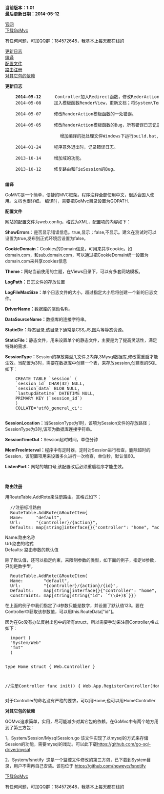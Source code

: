 
<p>
  <b>当前版本：1.01</b>
  <br/>
  <b>最后更新日期：2014-05-12</b>
</p>
<a href="http://www.668.cm/" target="_blank">官网</a><br/>
<a href="https://github.com/male110/GoMvc/archive/master.zip">下载GoMvc</a><br/>

<p>有任何问题，可加QQ群：184572648，我基本上每天都在线的</p>
<a href="#updatelog">更新日志</a><br/>
<a href="#build"> 编译</a><br />
<a href="#config">  配置文件</a><br />
<a href="#route">  路由注册</a><br />
<a href="#yilai">对其它包的依赖</a>
<p>
  <b>
    <a name="updatelog">更新日志</a>
  </b>
  <pre>
    <b>2014-05-12</b>　　  Controller加入Redirect函数，修改RederAction。
    2014-05-08　　　加入模板函数RenderView，更新文档；将System\TemplateFunc包跟System\ViewEngine合并成一个包。<br>
    2014-05-07　　　修改RanderAction模板函数的一处错误。<br>
    2014-05-05　　　修改RanderAction模板函数的Bug，所有错误日志记录堆栈信息，以便调试，处理错误。<br>
        　　　　　　　　增加编译的批处理文件Windows下运行build.bat,Linux下运行build.sh<br/>
    2014-01-24　　　程序意外退出时，记录错误日志。<br/>
    2013-10-14　　　增加域的功能。<br/>
    2013-10-12　　　修复路由和FieSession的Bug。
      </pre>
</p>
<p>
  <a name="build">
    <b>编译</b>
  </a>
  <div>
    GoMVC是一个简单，便捷的MVC框架。程序注释全部使用中文，很适合国人使用。文档也很详细。
    编译时，需要把GoMvc目录设置为GOPATH.
  </div>
</p>
<p>
  <b>
    <a name="config">配置文件</a>
  </b>
</p>
<div>
  <p>
    网站的配置文件为web.config，格式为XML，配置项的内容如下：
  </p>
  <p>
    <b>ShowErrors：</b>是否显示错误信息。true,显示；false,不显示。建义在测试时可以设置为true,发布到正式环境后设置为false。
  </p>
  <p>
    <b>CookieDomain：</b>Cookies的Domain信息，可用来共享cookie。如domain.com，和sub.domain.com，可以通过把CookieDomain统一设置为domain.com来共享cookies信息
  </p>
  <p>
    <b>Theme：</b>网站当前使用的主题，在Views目录下，可以有多套网站模板。
  </p>
  <p>
    <b>LogPath：</b>日志文件的存放位置
  </p>
  <p>
    <b>LogFileMaxSize：</b>单个日志文件的大小，超过指定大小后将创建一个新的日志文件。
  </p>
  <p>
    <b>DriverName：</b>数据库的驱动名称。
  </p>
  <p>
    <b>DataSourceName：</b>数据库的连接字符串。
  </p>
  <p>
    <b>StaticDir：</b>静态目录,该目录下通常是CSS,JS,图片等静态资源。
  </p>
  <p>
    <b>StaticFile：</b>静态文件，用来设置单个的静态文件，主要是为了提高灵活性，满足特殊的需求.
  </p>
  <p>
    <b>SessionType：</b>Session的存放类型,1,文件,2内存,3Mysql数据库,修改需重启才能生效。当配置为3时，需要在数据库中创建一个表，来存放session,创建表的SQL如下：<br />
  </p>
  <pre>
    CREATE TABLE `session` (
    `session_id` CHAR(32) NULL,
    `session_data` BLOB NULL,
    `lastupdatetime` DATETIME NULL,
    PRIMARY KEY (`session_id`)
    )
    COLLATE=&#39;utf8_general_ci&#39;;
  </pre>
  <p>
    <b>SessionLocation：</b>当SessionType为1时，该项为Session文件的存放路径；SessionType为3时,该项为数据库连接字符串。
  </p>
  <p>
    <b>SessionTimeOut：</b>Session超时时间，单位分钟
  </p>
  <p>
    <b>MemFreeInterval：</b>程序中有定时器，定时对Session进行检查，删除超时的Session，该配置项用来设置多久进行一次检查，单位秒，默认值60。
  </p>
  <p>
    <b>ListenPort：</b>网站的端口号,该配置改后必须重启程序才能生效。
  </p>
  <p>
    &nbsp;
  </p>
</div>
<p>
  <b>
    <a name="route">  路由注册</a>
  </b>
</p>
<p>
  用RouteTable.AddRote来注册路由。其格式如下：
</p>
<pre>
  //注册标准路由
  RouteTable.AddRote(&amp;RouteItem{
  Name:     &quot;default&quot;,
  Url:      &quot;{controller}/{action}&quot;,
  Defaults: map[string]interface{}{&quot;controller&quot;: &quot;home&quot;, &quot;action&quot;: &quot;index&quot;}})
</pre>
<p>
  Name:路由名称<br />
  Url:路由的格式<br />
  Defaults: 路由参数的默认值
</p>
除了默认值，还可以指定约束，来限制参数的类型，如下面的例子，指定id参数，只能是数字型。
<pre>
  RouteTable.AddRote(&amp;RouteItem{
  Name:        &quot;default&quot;,
  Url:         &quot;{controller}/{action}/{id}&quot;,
  Defaults:    map[string]interface{}{&quot;controller&quot;: &quot;home&quot;, &quot;action&quot;: &quot;index&quot;, &quot;id&quot;: 123},
  Constraints: map[string]string{&quot;id&quot;: `^(\d+)$`}})
</pre>
在上面的例子中我们指定了id参数只能是数字，并设置了默认值123。要在Controller中获取该参数值，可以用this.RouteData[&quot;id&quot;]。
<p>
  因为在Go没有办法反射出包中的所有struct，所以需要手动来注册Controller,格式如下：
</p>
<pre>
  import (
  &quot;System/Web&quot;
  &quot;fmt&quot;
  )

  type Home struct {
  Web.Controller
  }

  //注册Controller
  func init() {
  Web.App.RegisterController(Home{})
  }
</pre>
对于Controller的命名没有严格的要求，可以用Home,也可以用HomeController


<p>
  <b>
    <a name="yilai">对其它包的依赖</a>
  </b>
</p>
<p>
  GOMvc追求简单，实用，尽可能减少对其它包的依赖。在GoMvc中有两个地方用到了第三方包：
</p>
<p>
  1，System/Session/MysqlSession.go 该文件实现了以mysql的方式来存储Session的功能，需要mysql的戏动。可以此下载<a
        href="https://github.com/go-sql-driver/mysql" target="_blank">https://github.com/go-sql-driver/mysql</a>
</p>
<p>
  2，System/fsnotify&nbsp; 这是一个监控文件修改的第三方包，已下载到System目录，用户不需再自己安装。该包位于
  <a href="https://github.com/howeyc/fsnotify" target="_blank"> https://github.com/howeyc/fsnotify</a>
</p>
<a href="https://github.com/male110/GoMvc/archive/master.zip">下载GoMvc</a><br/>

<p>有任何问题，可加QQ群：184572648，我基本上每天都在线的</p>

